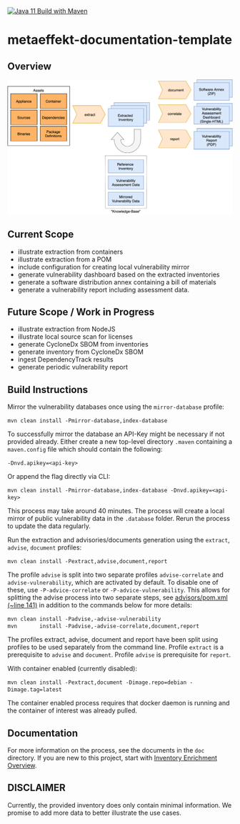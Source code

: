 [![Java 11 Build with Maven](https://github.com/org-metaeffekt/metaeffekt-documentation-template/actions/workflows/maven.yml/badge.svg)](https://github.com/org-metaeffekt/metaeffekt-documentation-template/actions/workflows/maven.yml)

# metaeffekt-documentation-template

## Overview

![Flowchart showing how the assets and different processes are used to form a Software Annex PDF and a Vulnerability Assessment Dashboard](doc/overview.png)

## Current Scope

- illustrate extraction from containers
- illustrate extraction from a POM
- include configuration for creating local vulnerability mirror
- generate vulnerability dashboard based on the extracted inventories
- generate a software distribution annex containing a bill of materials
- generate a vulnerability report including assessment data.

## Future Scope / Work in Progress

- illustrate extraction from NodeJS
- illustrate local source scan for licenses
- generate CycloneDx SBOM from inventories
- generate inventory from CycloneDx SBOM
- ingest DependencyTrack results
- generate periodic vulnerability report

## Build Instructions

Mirror the vulnerability databases once using the `mirror-database` profile:

    mvn clean install -Pmirror-database,index-database

To successfully mirror the database an API-Key might be necessary if not provided already.
Either create a new top-level directory `.maven` containing a `maven.config` file which should contain the following:

    -Dnvd.apikey=<api-key>

Or append the flag directly via CLI:

    mvn clean install -Pmirror-database,index-database -Dnvd.apikey=<api-key>

This process may take around 40 minutes. The process will create a local mirror of public vulnerability data in the `.database`
folder. Rerun the process to update the data regularly.


Run the extraction and advisories/documents generation using the `extract`, `advise`, `document` profiles:

    mvn clean install -Pextract,advise,document,report

The profile `advise` is split into two separate profiles `advise-correlate` and `advise-vulnerability`, which are
activated by default. To disable one of these, use `-P-advice-correlate` or `-P-advice-vulnerability`. This allows for
splitting the advise process into two separate steps, see [advisors/pom.xml (~line 141)](advisors/pom.xml) in addition
to the commands below for more details:

    mvn clean install -Padvise,-advise-vulnerability
    mvn       install -Padvise,-advise-correlate,document,report

The profiles extract, advise, document and report have been split using profiles to be used separately from the command
line.
Profile `extract` is a prerequisite to `advise` and `document`.
Profile `advise` is prerequisite for `report`.

With container enabled (currently disabled):

    mvn clean install -Pextract,document -Dimage.repo=debian -Dimage.tag=latest

The container enabled process requires that docker daemon is running and the container of interest was already pulled.

## Documentation

For more information on the process, see the documents in the `doc` directory. If you are new to this project, start
with
[Inventory Enrichment Overview](doc/inventory-enrichment/inventory-enrichment-overview.md).

## DISCLAIMER

Currently, the provided inventory does only contain minimal information. We promise to add more data to better
illustrate the use cases.
